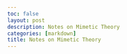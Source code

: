 ```yaml
---
toc: false
layout: post
description: Notes on Mimetic Theory
categories: [markdown]
title: Notes on Mimetic Theory
---
```

